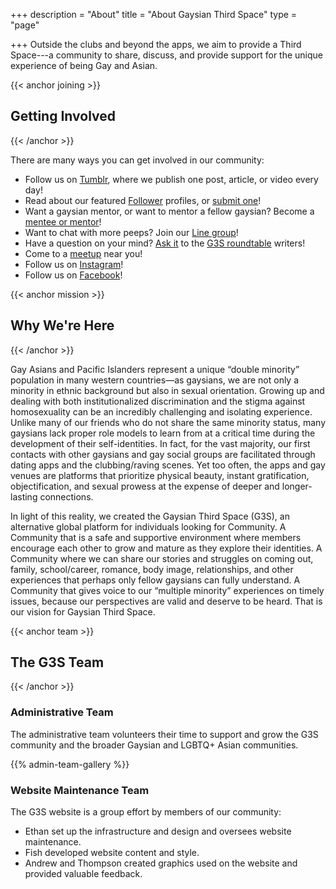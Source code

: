 +++
description = "About"
title = "About Gaysian Third Space"
type = "page"

+++
Outside the clubs and beyond the apps, we aim to provide a Third Space---a community to share, discuss, and provide support for the unique experience of being Gay and Asian.

{{< anchor joining >}}
## Getting Involved
{{< /anchor >}}

There are many ways you can get involved in our community:

- Follow us on [Tumblr](//gaysianthirdspace.tumblr.com), where we publish one post, article, or video every day!
- Read about our featured [Follower](//gaysianthirdspace.tumblr.com/tagged/followerfriday) profiles, or [submit one](//docs.google.com/forms/d/e/1FAIpQLScSt3WZ6ZstkFKPDVhh88wLADOjN7w61tfParCQTbQ1jrsZRA/viewform)!
- Want a gaysian mentor, or want to mentor a fellow gaysian? Become a [mentee or mentor](/programs#mentorship)!
- Want to chat with more peeps? Join our [Line group](/programs#linechat)!
- Have a question on your mind? [Ask it](//gaysianthirdspace.tumblr.com/writers-roundtable) to the [G3S roundtable](//gaysianthirdspace.tumblr.com/tagged/askG3S/chrono) writers!
- Come to a [meetup](/meetups) near you!
- Follow us on [Instagram](//www.instagram.com/gaysianthirdspace/)!
- Follow us on [Facebook](//www.facebook.com/gaysianthirdspace)!


{{< anchor mission >}}
## Why We're Here
{{< /anchor >}}

Gay Asians and Pacific Islanders represent a unique “double minority” population in many western countries&mdash;as gaysians, we are not only a minority in ethnic background but also in sexual orientation. Growing up and dealing with both institutionalized discrimination and the stigma against homosexuality can be an incredibly challenging and isolating experience. Unlike many of our friends who do not share the same minority status, many gaysians lack proper role models to learn from at a critical time during the development of their self-identities. In fact, for the vast majority, our first contacts with other gaysians and gay social groups are facilitated through dating apps and the clubbing/raving scenes. Yet too often, the apps and gay venues are platforms that prioritize physical beauty, instant gratification, objectification, and sexual prowess at the expense of deeper and longer-lasting connections.

In light of this reality, we created the Gaysian Third Space (G3S), an alternative global platform for individuals looking for Community. A Community that is a safe and supportive environment where members encourage each other to grow and mature as they explore their identities. A Community where we can share our stories and struggles on coming out, family, school/career, romance, body image, relationships, and other experiences that perhaps only fellow gaysians can fully understand. A Community that gives voice to our “multiple minority” experiences on timely issues, because our perspectives are valid and deserve to be heard. That is our vision for Gaysian Third Space.


{{< anchor team >}}
## The G3S Team
{{< /anchor >}}


### Administrative Team

The administrative team volunteers their time to support and grow the G3S community and the broader Gaysian and LGBTQ+ Asian communities.

{{% admin-team-gallery %}}

### Website Maintenance Team

The G3S website is a group effort by members of our community:

- Ethan set up the infrastructure and design and oversees website maintenance.
- Fish developed website content and style.
- Andrew and Thompson created graphics used on the website and provided valuable feedback.

